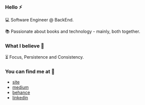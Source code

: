 ### Hello ⚡

💻 Software Engineer @ BackEnd.

📚 Passionate about books and technology - mainly, both together.

### What I believe 🚀

⏳ Focus, Persistence and Consistency.

### You can find me at 💬
  
  - [site](https://hstrada.vercel.app)
  - [medium](https://hstrada.medium.com/)
  - [behance](https://www.behance.net/helenastrada)
  - [linkedin](https://www.linkedin.com/in/helenastrada)
